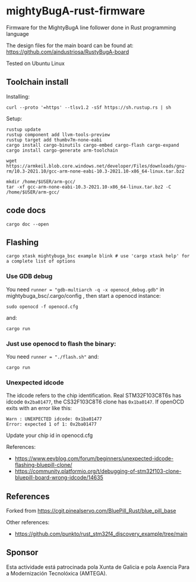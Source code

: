 # mightyBugA-rust-firmware
Firmware for the MightyBugA line follower done in Rust programming language

The design files for the main board can be found at: https://github.com/aindustriosa/RustyBugA-board


Tested on Ubuntu Linux

## Toolchain install
Installing:
```
curl --proto '=https' --tlsv1.2 -sSf https://sh.rustup.rs | sh
```
Setup:
```
rustup update
rustup component add llvm-tools-preview
rustup target add thumbv7m-none-eabi
cargo install cargo-binutils cargo-embed cargo-flash cargo-expand
cargo install cargo-generate arm-toolchain
```

```
wget https://armkeil.blob.core.windows.net/developer/Files/downloads/gnu-rm/10.3-2021.10/gcc-arm-none-eabi-10.3-2021.10-x86_64-linux.tar.bz2

mkdir /home/$USER/arm-gcc/
tar -xf gcc-arm-none-eabi-10.3-2021.10-x86_64-linux.tar.bz2 -C /home/$USER/arm-gcc/
```

## code docs
```
cargo doc --open
```

## Flashing
```commandline
cargo xtask mightybuga_bsc example blink # use 'cargo xtask help' for a complete list of options
```

### Use GDB debug
You need `runner = "gdb-multiarch -q -x openocd_debug.gdb"` in mightybuga_bsc/.cargo/config , then start a openocd instance:
```commandline
sudo openocd -f openocd.cfg
```
and:
```commandline
cargo run
```
### Just use openocd to flash the binary:
You need `runner = "./flash.sh"` and:
```commandline
cargo run
```

### Unexpected idcode
The idcode refers to the chip identification. Real STM32F103C8T6s has idcode `0x2ba01477`, the CS32F103C8T6 clone has `0x1ba0147`. If openOCD exits with an error like this:
```
Warn : UNEXPECTED idcode: 0x1ba01477
Error: expected 1 of 1: 0x2ba01477
```
Update your chip id in openocd.cfg

References:
 - https://www.eevblog.com/forum/beginners/unexpected-idcode-flashing-bluepill-clone/
 - https://community.platformio.org/t/debugging-of-stm32f103-clone-bluepill-board-wrong-idcode/14635

## References
Forked from https://cgit.pinealservo.com/BluePill_Rust/blue_pill_base

Other references:
 - https://github.com/punkto/rust_stm32f4_discovery_example/tree/main


## Sponsor

Esta actividade está patrocinada pola Xunta de Galicia e pola Axencia Para a Modernización Tecnolóxica (AMTEGA).
